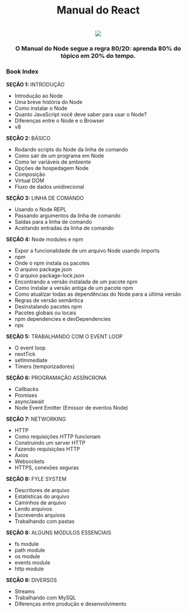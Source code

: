 <h1 align="center">Manual do React</h1>

<h1 align="center"><img src="https://blog.4linux.com.br/wp-content/uploads/2019/12/node-js.png" /></h1>

<h3 align="center"> O Manual do Node segue a regra 80/20: aprenda 80% do tópico em 20% do tempo. </h3>

### Book Index

<strong>SEÇÃO 1:</strong> INTRODUÇÃO

- Introdução ao Node
- Uma breve história do Node
- Como instalar o Node
- Quanto JavaScript você deve saber para usar o Node?
- Diferenças entre o Node e o Browser
- v8

<strong>SEÇÃO 2:</strong> BÁSICO

- Rodando scripts do Node da linha de comando
- Como sair de um programa em Node
- Como ler variáveis de ambiente
- Opções de hospedagem Node
- Composição
- Virtual DOM
- Fluxo de dados unidirecional

<strong>SEÇÃO 3:</strong> LINHA DE COMANDO

- Usando o Node REPL
- Passando argumentos da linha de comando
- Saídas para a linha de comando
- Aceitando entradas da linha de comando

<strong>SEÇÃO 4:</strong> Node modules e npm

- Expor a funcionalidade de um arquivo Node usando imports
- npm
- Onde o npm instala os pacotes
- O arquivo package.json
- O arquivo package-lock.json
- Encontrando a versão instalada de um pacote npm
- Como instalar a versão antiga de um pacote npm
- Como atualizar todas as dependências do Node para a última versão 
- Regras de versão semântica
- Desinstalando pacotes npm
- Pacotes globais ou locais
- npm dependencies e devDependencies
- npx

<strong>SEÇÃO 5:</strong> TRABALHANDO COM O EVENT LOOP

- O event loop
- nextTick
- setImmediate
- Timers (temporizadores)

<strong>SEÇÃO 6:</strong> PROGRAMAÇÃO ASSÍNCRONA

- Callbacks
- Promises
- async/await
- Node Event Emitter (Emissor de eventos Node)

<strong>SEÇÃO 7:</strong> NETWORKING

- HTTP
- Como requisições HTTP funcionam
- Construindo um server HTTP
- Fazendo requisições HTTP
- Axios
- Websockets
- HTTPS, conexões seguras

<strong>SEÇÃO 8:</strong> FYLE SYSTEM

- Descritores de arquivo
- Estatísticas do arquivo
- Caminhos de arquivo
- Lendo arquivos
- Escrevendo arquivos
- Trabalhando com pastas

<strong>SEÇÃO 8:</strong> ALGUNS MÓDULOS ESSENCIAIS

- fs module
- path module
- os module
- events module
- http module

<strong>SEÇÃO 8:</strong> DIVERSOS

- Streams
- Trabalhando com MySQL
- Diferenças entre produção e desenvolvimento

